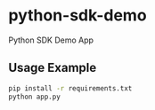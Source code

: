 # python-sdk-demo

Python SDK Demo App

## Usage Example

```bash
pip install -r requirements.txt
python app.py
```
